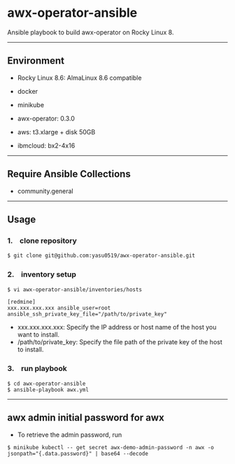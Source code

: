 # awx-operator-ansible
Ansible playbook to build awx-operator on Rocky Linux 8.

---
## Environment

* Rocky Linux 8.6: AlmaLinux 8.6 compatible
* docker
* minikube
* awx-operator: 0.3.0

* aws: t3.xlarge + disk 50GB
* ibmcloud: bx2-4x16

---
## Require Ansible Collections
* community.general

---
## Usage

### 1.　clone repository

```
$ git clone git@github.com:yasu0519/awx-operator-ansible.git
```

### 2.　inventory setup

```
$ vi awx-operator-ansible/inventories/hosts
```

```
[redmine]
xxx.xxx.xxx.xxx ansible_user=root ansible_ssh_private_key_file="/path/to/private_key"
```

* xxx.xxx.xxx.xxx: Specify the IP address or host name of the host you want to install.
* /path/to/private_key: Specify the file path of the private key of the host to install.

### 3.　run playbook

```
$ cd awx-operator-ansible
$ ansible-playbook awx.yml
```

---

## awx admin initial password for awx

* To retrieve the admin password, run

```
$ minikube kubectl -- get secret awx-demo-admin-password -n awx -o jsonpath="{.data.password}" | base64 --decode
```


